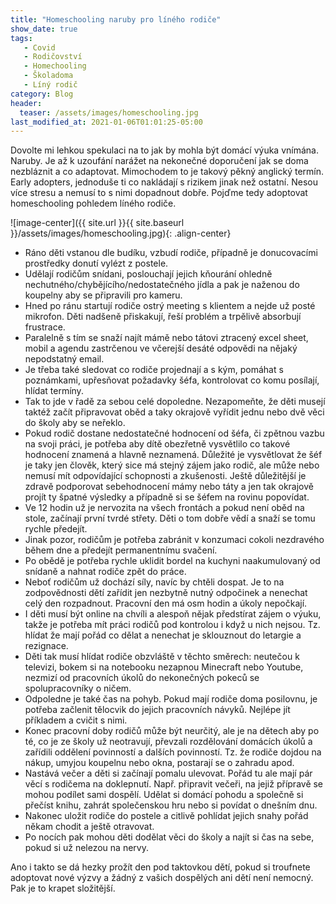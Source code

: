 ```yaml
---
title: "Homeschooling naruby pro líného rodiče"
show_date: true
tags:
   - Covid 
   - Rodičovství
   - Homechooling
   - Školadoma
   - Líný rodič
category: Blog
header:
  teaser: /assets/images/homeschooling.jpg
last_modified_at: 2021-01-06T01:01:25-05:00
---
```


Dovolte mi lehkou spekulaci na to jak by mohla být domácí výuka vnímána. Naruby.
Je až k uzoufání narážet na nekonečné doporučení jak se doma nezbláznit a co adaptovat. Mimochodem to je takový pěkný anglický termín.
Early adopters, jednoduše ti co nakládají s rizikem jinak než ostatní. Nesou více stresu a nemusí to s nimi dopadnout dobře.
Pojďme tedy adoptovat homeschooling pohledem líného rodiče.

![image-center]({{ site.url }}{{ site.baseurl }}/assets/images/homeschooling.jpg){: .align-center}

* Ráno děti vstanou dle budíku, vzbudí rodiče, případně je donucovacími prostředky donutí vylézt z postele.
* Udělají rodičům snídani, poslouchají jejich kňourání ohledně nechutného/chybějícího/nedostatečného jídla a pak je naženou do koupelny aby se připravili pro kameru.
* Hned po ránu startují rodiče ostrý meeting s klientem a nejde už posté mikrofon. Děti nadšeně přiskakují, řeší problém a trpělivě absorbují frustrace.
* Paralelně s tím se snaží najít mámě nebo tátovi ztracený excel sheet, mobil a agendu zastrčenou ve včerejší desáté odpovědi na nějaký nepodstatný email.
* Je třeba také sledovat co rodiče projednají a s kým, pomáhat s poznámkami, upřesňovat požadavky šéfa, kontrolovat co komu posílají, hlídat termíny.
* Tak to jde v řadě za sebou celé dopoledne. Nezapomeňte, že děti musejí taktéž začít připravovat oběd a taky okrajově vyřídit jednu nebo dvě věci do školy aby se neřeklo.
* Pokud rodič dostane nedostatečné hodnocení od šéfa, či zpětnou vazbu na svoji práci, je potřeba aby dítě obezřetně vysvětlilo co takové hodnocení znamená a hlavně neznamená. Důležité je vysvětlovat že šéf je taky jen člověk, který sice má stejný zájem jako rodič,
  ale může nebo nemusí mít odpovídající schopnosti a zkušenosti. Ještě důležitější je zdravě podporovat sebehodnocení mámy nebo táty a jen tak okrajově projít ty špatné výsledky a případně si se šéfem na rovinu popovídat.
* Ve 12 hodin už je nervozita na všech frontách a pokud není oběd na stole, začínají první tvrdé střety. Děti o tom dobře vědí a snaží se tomu rychle předejít.
* Jinak pozor, rodičům je potřeba zabránit v konzumaci cokoli nezdravého během dne a předejít permanentnímu svačení.
* Po obědě je potřeba rychle uklidit bordel na kuchyni naakumulovaný od snídaně a nahnat rodiče zpět do práce.
* Neboť rodičům už dochází síly, navíc by chtěli dospat. Je to na zodpovědnosti dětí zařídit jen nezbytně nutný odpočinek a nenechat celý den rozpadnout. Pracovní den má osm hodin a úkoly nepočkají.
* I děti musí být online na chvíli a alespoň nějak předstírat zájem o výuku, takže je potřeba mít práci rodičů pod kontrolou i když u nich nejsou. Tz. hlídat že mají pořád co dělat
  a nenechat je sklouznout do letargie a rezignace.
* Děti tak musí hlídat rodiče obzvláště v těchto směrech: neutečou k televizi, bokem si na notebooku nezapnou Minecraft nebo Youtube, nezmizí od pracovních úkolů do nekonečných pokeců se spolupracovníky o ničem.
* Odpoledne je také čas na pohyb. Pokud mají rodiče doma posilovnu, je potřeba začlenit tělocvik do jejich pracovních návyků. Nejlépe jít příkladem a cvičit s nimi.
* Konec pracovní doby rodičů může být neurčitý, ale je na dětech aby po té, co je ze školy už neotravují, převzali rozdělování domácích úkolů a zařídili oddělení povinností a dalších povinností. Tz. že rodiče dojdou na nákup, umyjou koupelnu nebo okna, postarají se o zahradu apod.
* Nastává večer a děti si začínají pomalu ulevovat. Pořád tu ale mají pár věcí s rodičema na doklepnutí. Např. připravit večeři, na jejiž přípravě se mohou podílet sami dospělí. Udělat si domácí pohodu a společně si přečíst knihu, zahrát společenskou hru nebo si povídat o dnešním dnu. 
* Nakonec uložit rodiče do postele a citlivě pohlídat jejich snahy pořád někam chodit a ještě otravovat.
* Po nocích pak mohou děti dodělat věci do školy a najít si čas na sebe, pokud si už nelezou na nervy.

Ano i takto se dá hezky prožít den pod taktovkou dětí, pokud si troufnete adoptovat nové výzvy a žádný z vašich dospělých ani dětí není nemocný.
Pak je to krapet složitější.










 